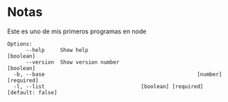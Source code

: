 # Notas

Este es uno de mis primeros programas en node
```
Options:
      --help     Show help                                             [boolean]
      --version  Show version number                                   [boolean]
  -b, --base                                                 [number] [required]
  -l, --list                               [boolean] [required] [default: false]
  ```

